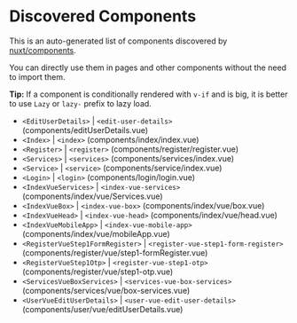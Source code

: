 # Discovered Components

This is an auto-generated list of components discovered by [nuxt/components](https://github.com/nuxt/components).

You can directly use them in pages and other components without the need to import them.

**Tip:** If a component is conditionally rendered with `v-if` and is big, it is better to use `Lazy` or `lazy-` prefix to lazy load.

- `<EditUserDetails>` | `<edit-user-details>` (components/editUserDetails.vue)
- `<Index>` | `<index>` (components/index/index.vue)
- `<Register>` | `<register>` (components/register/register.vue)
- `<Services>` | `<services>` (components/services/index.vue)
- `<Service>` | `<service>` (components/service/index.vue)
- `<Login>` | `<login>` (components/login/login.vue)
- `<IndexVueServices>` | `<index-vue-services>` (components/index/vue/Services.vue)
- `<IndexVueBox>` | `<index-vue-box>` (components/index/vue/box.vue)
- `<IndexVueHead>` | `<index-vue-head>` (components/index/vue/head.vue)
- `<IndexVueMobileApp>` | `<index-vue-mobile-app>` (components/index/vue/mobileApp.vue)
- `<RegisterVueStep1FormRegister>` | `<register-vue-step1-form-register>` (components/register/vue/step1-formRegister.vue)
- `<RegisterVueStep1Otp>` | `<register-vue-step1-otp>` (components/register/vue/step1-otp.vue)
- `<ServicesVueBoxServices>` | `<services-vue-box-services>` (components/services/vue/box-services.vue)
- `<UserVueEditUserDetails>` | `<user-vue-edit-user-details>` (components/user/vue/editUserDetails.vue)
